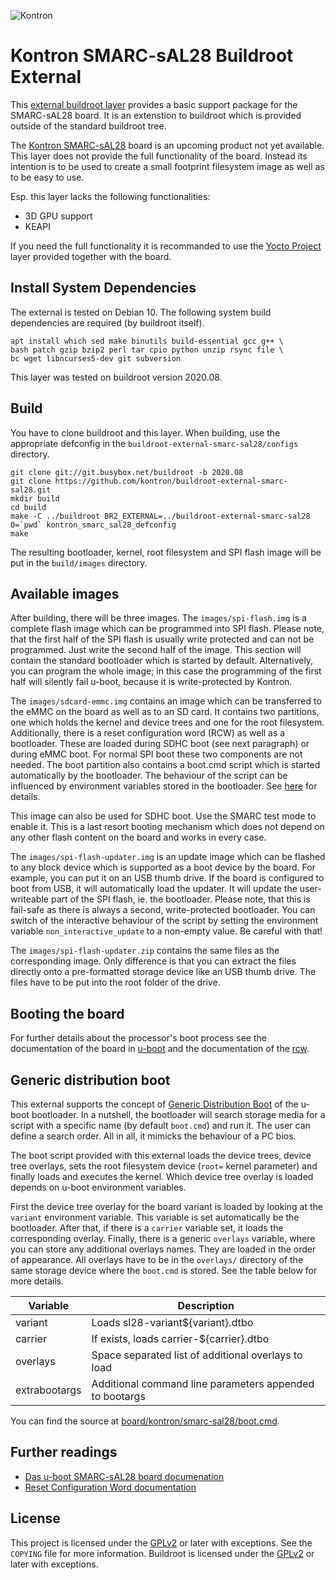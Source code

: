 ![Kontron](docs/logo.png)

# Kontron SMARC-sAL28 Buildroot External

This [external buildroot layer][1] provides a basic support package for the
SMARC-sAL28 board. It is an extenstion to buildroot which is provided
outside of the standard buildroot tree.

The [Kontron SMARC-sAL28][5] board is an upcoming product not yet
available. This layer does not provide the full functionality of the board.
Instead its intention is to be used to create a small footprint filesystem
image as well as to be easy to use.

Esp. this layer lacks the following functionalities:
* 3D GPU support
* KEAPI

If you need the full functionality it is recommanded to use the [Yocto Project][6] layer
provided together with the board.

## Install System Dependencies

The external is tested on Debian 10. The following system build
dependencies are required (by buildroot itself).

```
apt install which sed make binutils build-essential gcc g++ \
bash patch gzip bzip2 perl tar cpio python unzip rsync file \
bc wget libncurses5-dev git subversion
```

This layer was tested on buildroot version 2020.08.

## Build

You have to clone buildroot and this layer. When building, use the
appropriate defconfig in the `buildroot-external-smarc-sal28/configs`
directory.

```
git clone git://git.busybox.net/buildroot -b 2020.08
git clone https://github.com/kontron/buildroot-external-smarc-sal28.git
mkdir build
cd build
make -C ../buildroot BR2_EXTERNAL=../buildroot-external-smarc-sal28 O=`pwd` kontron_smarc_sal28_defconfig
make
```

The resulting bootloader, kernel, root filesystem and SPI flash image will
be put in the `build/images` directory.


## Available images

After building, there will be three images. The `images/spi-flash.img` is a
complete flash image which can be programmed into SPI flash. Please note,
that the first half of the SPI flash is usually write protected and can not
be programmed. Just write the second half of the image. This section will
contain the standard bootloader which is started by default. Alternatively,
you can program the whole image; in this case the programming of the first
half will silently fail u-boot, because it is write-protected by Kontron.

The `images/sdcard-emmc.img` contains an image which can be transferred to the
eMMC on the board as well as to an SD card. It contains two partitions, one
which holds the kernel and device trees and one for the root filesystem.
Additionally, there is a reset configuration word (RCW) as well as a
bootloader. These are loaded during SDHC boot (see next paragraph) or
during eMMC boot. For normal SPI boot these two components are not needed.
The boot partition also contains a boot.cmd script which is started
automatically by the bootloader. The behaviour of the script can be
influenced by environment variables stored in the bootloader. See
[here](#generic-distribution-boot) for details.

This image can also be used for SDHC boot. Use the SMARC test mode to
enable it. This is a last resort booting mechanism which does not depend on
any other flash content on the board and works in every case.

The `images/spi-flash-updater.img` is an update image which can be
flashed to any block device which is supported as a boot device by the
board. For example, you can put it on an USB thumb drive. If the board is
configured to boot from USB, it will automatically load the updater. It
will update the user-writeable part of the SPI flash, ie. the bootloader.
Please note, that this is fail-safe as there is always a second,
write-protected bootloader. You can switch of the interactive behaviour of
the script by setting the environment variable `non_interactive_update` to
a non-empty value. Be careful with that!

The `images/spi-flash-updater.zip` contains the same files as the
corresponding image. Only difference is that you can extract the files
directly onto a pre-formatted storage device like an USB thumb drive. The
files have to be put into the root folder of the drive.

## Booting the board

For further details about the processor's boot process see the documentation of
the board in [u-boot][3] and the documentation of the [rcw][4].

## Generic distribution boot

This external supports the concept of [Generic Distribution Boot][7] of the
u-boot bootloader. In a nutshell, the bootloader will search storage media
for a script with a specific name (by default `boot.cmd`) and run it. The
user can define a search order. All in all, it mimicks the behaviour of a
PC bios.

The boot script provided with this external loads the device trees, device
tree overlays, sets the root filesystem device (`root=` kernel parameter)
and finally loads and executes the kernel. Which device tree overlay is
loaded depends on u-boot environment variables.

First the device tree overlay for the board variant is loaded by looking at
the `variant` environment variable. This variable is set automatically be
the bootloader. After that, if there is a `carrier` variable set, it loads
the corresponding overlay. Finally, there is a generic `overlays` variable,
where you can store any additional overlays names. They are loaded in the
order of appearance. All overlays have to be in the `overlays/` directory
of the same storage device where the `boot.cmd` is stored. See the table
below for more details.

| Variable      | Description                                             |
| ------------- | ------------------------------------------------------- |
| variant       | Loads sl28-variant${variant}.dtbo                       |
| carrier       | If exists, loads carrier-${carrier}.dtbo                |
| overlays      | Space separated list of additional overlays to load     |
| extrabootargs | Additional command line parameters appended to bootargs |

You can find the source at
[board/kontron/smarc-sal28/boot.cmd](board/kontron/smarc-sal28/boot.cmd).

## Further readings

* [Das u-boot SMARC-sAL28 board documenation][3]
* [Reset Configuration Word documentation][4]

## License

This project is licensed under the [GPLv2][2] or later with exceptions. See
the `COPYING` file for more information. Buildroot is licensed under the
[GPLv2][2] or later with exceptions.


[1]: https://buildroot.org/downloads/manual/manual.html#outside-br-custom
[2]: https://www.gnu.org/licenses/old-licenses/gpl-2.0.en.html
[3]: https://github.com/kontron/u-boot-smarc-sal28/blob/master/board/kontron/sl28/README.md
[4]: https://github.com/kontron/rcw-smarc-sal28/blob/master/README.md
[5]: https://www.kontron.de/products/boards-and-standard-form-factors/smarc/smarc-sal28.html
[6]: https://www.yoctoproject.org/
[7]: https://gitlab.denx.de/u-boot/u-boot/blob/master/doc/README.distro
